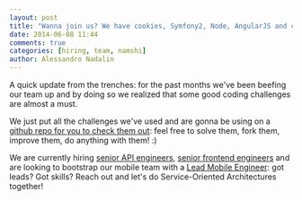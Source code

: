 ```yaml
---
layout: post
title: "Wanna join us? We have cookies, Symfony2, Node, AngularJS and coding challenges for you!"
date: 2014-06-08 11:44
comments: true
categories: [hiring, team, namshi]
author: Alessandro Nadalin
---
```


A quick update from the trenches: for the past months
we've been beefing our team up and by doing so we
realized that some good coding challenges are 
almost a must.

We just put all the challenges we've used and are gonna
be using on a [github repo for you to check them out](https://github.com/namshi/coding-challenges):
feel free to solve them, fork them, improve them, do anything
with them! :)

We are currently hiring [senior API engineers](https://github.com/namshi/coding-challenges/blob/master/senior-api-engineer.md), [senior frontend
engineers](https://github.com/namshi/coding-challenges/blob/master/senior-frontend-engineer.md) and are looking to bootstrap our mobile team
with a [Lead Mobile Engineer](https://github.com/namshi/coding-challenges/blob/master/lead-mobile-engineer.md):
got leads? Got skills? Reach out and let's do Service-Oriented Architectures together! 